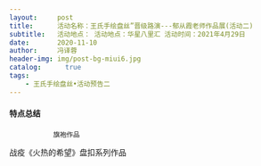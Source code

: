 ```yaml
---
layout:     post
title:      活动名称：王氏手绘盘丝”晋级路演---郁从霞老师作品展(活动二) 
subtitle:   活动地点： 活动地点：华星八里汇 活动时间：2021年4月29日 
date:       2020-11-10
author:     冯译蓉
header-img: img/post-bg-miui6.jpg
catalog: 	  true
tags:
    - 王氏手绘盘丝•活动预告二
---
```


#### 特点总结

               旗袍作品
 
战疫《火热的希望》盘扣系列作品

